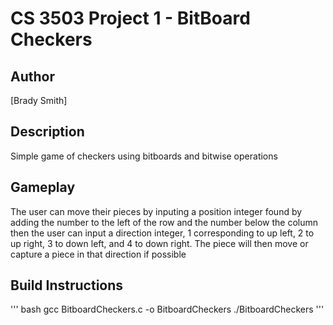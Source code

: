 # CS 3503 Project 1 - BitBoard Checkers

## Author
[Brady Smith]

## Description
Simple game of checkers using bitboards and bitwise operations

## Gameplay
The user can move their pieces by inputing a position integer found by adding the number to the left of the row and the number below the column
then the user can input a direction integer, 1 corresponding to up left, 2 to up right, 3 to down left, and 4 to down right. The piece will then
move or capture a piece in that direction if possible

## Build Instructions
''' bash
gcc BitboardCheckers.c -o BitboardCheckers
./BitboardCheckers
'''
